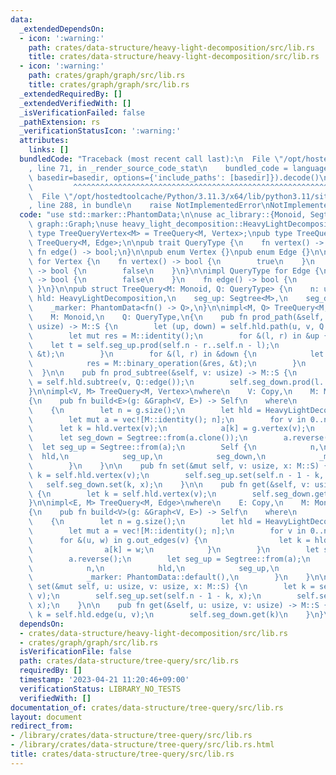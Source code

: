 ```yaml
---
data:
  _extendedDependsOn:
  - icon: ':warning:'
    path: crates/data-structure/heavy-light-decomposition/src/lib.rs
    title: crates/data-structure/heavy-light-decomposition/src/lib.rs
  - icon: ':warning:'
    path: crates/graph/graph/src/lib.rs
    title: crates/graph/graph/src/lib.rs
  _extendedRequiredBy: []
  _extendedVerifiedWith: []
  _isVerificationFailed: false
  _pathExtension: rs
  _verificationStatusIcon: ':warning:'
  attributes:
    links: []
  bundledCode: "Traceback (most recent call last):\n  File \"/opt/hostedtoolcache/Python/3.11.3/x64/lib/python3.11/site-packages/onlinejudge_verify/documentation/build.py\"\
    , line 71, in _render_source_code_stat\n    bundled_code = language.bundle(stat.path,\
    \ basedir=basedir, options={'include_paths': [basedir]}).decode()\n          \
    \         ^^^^^^^^^^^^^^^^^^^^^^^^^^^^^^^^^^^^^^^^^^^^^^^^^^^^^^^^^^^^^^^^^^^^^^^^^^^^^^^^^\n\
    \  File \"/opt/hostedtoolcache/Python/3.11.3/x64/lib/python3.11/site-packages/onlinejudge_verify/languages/rust.py\"\
    , line 288, in bundle\n    raise NotImplementedError\nNotImplementedError\n"
  code: "use std::marker::PhantomData;\n\nuse ac_library::{Monoid, Segtree};\nuse\
    \ graph::Graph;\nuse heavy_light_decomposition::HeavyLightDecomposition;\n\npub\
    \ type TreeQueryVertex<M> = TreeQuery<M, Vertex>;\npub type TreeQueryEdge<M> =\
    \ TreeQuery<M, Edge>;\n\npub trait QueryType {\n    fn vertex() -> bool;\n   \
    \ fn edge() -> bool;\n}\n\npub enum Vertex {}\npub enum Edge {}\n\nimpl QueryType\
    \ for Vertex {\n    fn vertex() -> bool {\n        true\n    }\n    fn edge()\
    \ -> bool {\n        false\n    }\n}\n\nimpl QueryType for Edge {\n    fn vertex()\
    \ -> bool {\n        false\n    }\n    fn edge() -> bool {\n        true\n   \
    \ }\n}\n\npub struct TreeQuery<M: Monoid, Q: QueryType> {\n    n: usize,\n   \
    \ hld: HeavyLightDecomposition,\n    seg_up: Segtree<M>,\n    seg_down: Segtree<M>,\n\
    \    _marker: PhantomData<fn() -> Q>,\n}\n\nimpl<M, Q> TreeQuery<M, Q>\nwhere\n\
    \    M: Monoid,\n    Q: QueryType,\n{\n    pub fn prod_path(&self, u: usize, v:\
    \ usize) -> M::S {\n        let (up, down) = self.hld.path(u, v, Q::edge());\n\
    \        let mut res = M::identity();\n        for &(l, r) in &up {\n        \
    \    let t = self.seg_up.prod(self.n - r..self.n - l);\n            res = M::binary_operation(&res,\
    \ &t);\n        }\n        for &(l, r) in &down {\n            let t = self.seg_down.prod(l..r);\n\
    \            res = M::binary_operation(&res, &t);\n        }\n        res\n  \
    \  }\n\n    pub fn prod_subtree(&self, v: usize) -> M::S {\n        let (l, r)\
    \ = self.hld.subtree(v, Q::edge());\n        self.seg_down.prod(l..r)\n    }\n\
    }\n\nimpl<V, M> TreeQuery<M, Vertex>\nwhere\n    V: Copy,\n    M: Monoid<S = V>,\n\
    {\n    pub fn build<E>(g: &Graph<V, E>) -> Self\n    where\n        E: Copy,\n\
    \    {\n        let n = g.size();\n        let hld = HeavyLightDecomposition::new(g);\n\
    \        let mut a = vec![M::identity(); n];\n        for v in 0..n {\n      \
    \      let k = hld.vertex(v);\n            a[k] = g.vertex(v);\n        }\n  \
    \      let seg_down = Segtree::from(a.clone());\n        a.reverse();\n      \
    \  let seg_up = Segtree::from(a);\n        Self {\n            n,\n          \
    \  hld,\n            seg_up,\n            seg_down,\n            _marker: PhantomData::default(),\n\
    \        }\n    }\n\n    pub fn set(&mut self, v: usize, x: M::S) {\n        let\
    \ k = self.hld.vertex(v);\n        self.seg_up.set(self.n - 1 - k, x);\n     \
    \   self.seg_down.set(k, x);\n    }\n\n    pub fn get(&self, v: usize) -> M::S\
    \ {\n        let k = self.hld.vertex(v);\n        self.seg_down.get(k)\n    }\n\
    }\n\nimpl<E, M> TreeQuery<M, Edge>\nwhere\n    E: Copy,\n    M: Monoid<S = E>,\n\
    {\n    pub fn build<V>(g: &Graph<V, E>) -> Self\n    where\n        V: Copy,\n\
    \    {\n        let n = g.size();\n        let hld = HeavyLightDecomposition::new(g);\n\
    \        let mut a = vec![M::identity(); n];\n        for v in 0..n {\n      \
    \      for &(u, w) in g.out_edges(v) {\n                let k = hld.edge(u, v);\n\
    \                a[k] = w;\n            }\n        }\n        let seg_down = Segtree::from(a.clone());\n\
    \        a.reverse();\n        let seg_up = Segtree::from(a);\n        Self {\n\
    \            n,\n            hld,\n            seg_up,\n            seg_down,\n\
    \            _marker: PhantomData::default(),\n        }\n    }\n\n    pub fn\
    \ set(&mut self, u: usize, v: usize, x: M::S) {\n        let k = self.hld.edge(u,\
    \ v);\n        self.seg_up.set(self.n - 1 - k, x);\n        self.seg_down.set(k,\
    \ x);\n    }\n\n    pub fn get(&self, u: usize, v: usize) -> M::S {\n        let\
    \ k = self.hld.edge(u, v);\n        self.seg_down.get(k)\n    }\n}\n"
  dependsOn:
  - crates/data-structure/heavy-light-decomposition/src/lib.rs
  - crates/graph/graph/src/lib.rs
  isVerificationFile: false
  path: crates/data-structure/tree-query/src/lib.rs
  requiredBy: []
  timestamp: '2023-04-21 11:20:46+09:00'
  verificationStatus: LIBRARY_NO_TESTS
  verifiedWith: []
documentation_of: crates/data-structure/tree-query/src/lib.rs
layout: document
redirect_from:
- /library/crates/data-structure/tree-query/src/lib.rs
- /library/crates/data-structure/tree-query/src/lib.rs.html
title: crates/data-structure/tree-query/src/lib.rs
---
```

